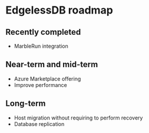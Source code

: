# EdgelessDB roadmap

## Recently completed
* MarbleRun integration

## Near-term and mid-term
* Azure Marketplace offering
* Improve performance

## Long-term
* Host migration without requiring to perform recovery
* Database replication
